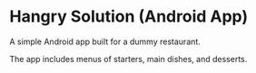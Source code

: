# Hangry Solution (Android App)

A simple Android app built for a dummy restaurant.

The app includes menus of starters, main dishes, and desserts.
